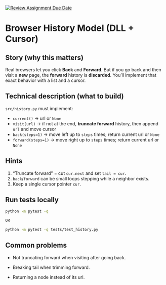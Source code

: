 [![Review Assignment Due Date](https://classroom.github.com/assets/deadline-readme-button-22041afd0340ce965d47ae6ef1cefeee28c7c493a6346c4f15d667ab976d596c.svg)](https://classroom.github.com/a/hhMLk7hh)
# Browser History Model (DLL + Cursor)

## Story (why this matters)
Real browsers let you click **Back** and **Forward**. But if you go back and then
visit a **new** page, the **forward** history is **discarded**. You’ll implement
that exact behavior with a list and a cursor.

## Technical description (what to build)
`src/history.py` must implement:

- `current()` → url or `None`
- `visit(url)` → if not at the end, **truncate forward** history, then append `url` and move cursor
- `back(steps=1)` → move left up to `steps` times; return current url or `None`
- `forward(steps=1)` → move right up to `steps` times; return current url or `None`

## Hints
1. “Truncate forward” = cut `cur.next` and set `tail = cur`.
2. `back`/`forward` can be small loops stepping while a neighbor exists.
3. Keep a single cursor pointer `cur`.

## Run tests locally
```bash
python -m pytest -q

OR

python -m pytest -q tests/test_history.py
```
## Common problems
- Not truncating forward when visiting after going back.

- Breaking tail when trimming forward.

- Returning a node instead of its url.